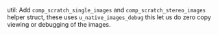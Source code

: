 util: Add `comp_scratch_single_images` and `comp_scratch_stereo_images` helper
struct, these uses `u_native_images_debug` this let us do zero copy viewing or
debugging of the images.
